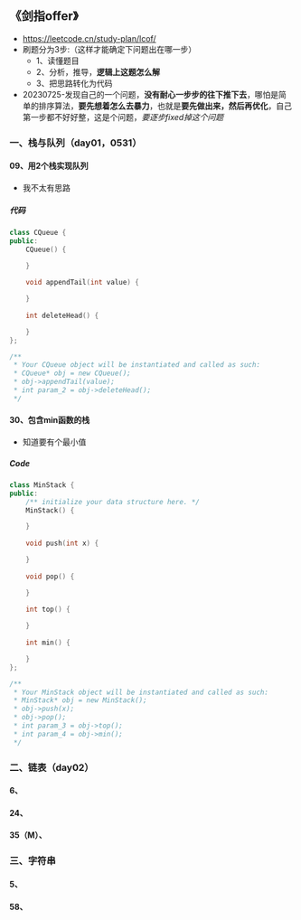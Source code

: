 ## 《剑指offer》

+ https://leetcode.cn/study-plan/lcof/
+ 刷题分为3步:（这样才能确定下问题出在哪一步）
  + 1、读懂题目
  + 2、分析，推导，**逻辑上这题怎么解**
  + 3、把思路转化为代码
+ 20230725-发现自己的一个问题，**没有耐心一步步的往下推下去**，哪怕是简单的排序算法，**要先想着怎么去暴力**，也就是**要先做出来，然后再优化**，自己第一步都不好好整，这是个问题，*要逐步fixed掉这个问题*

### 一、栈与队列（day01，0531）

#### 09、用2个栈实现队列

+ 我不太有思路

##### 代码

```cpp
class CQueue {
public:
    CQueue() {

    }
    
    void appendTail(int value) {

    }
    
    int deleteHead() {

    }
};

/**
 * Your CQueue object will be instantiated and called as such:
 * CQueue* obj = new CQueue();
 * obj->appendTail(value);
 * int param_2 = obj->deleteHead();
 */
```



#### 30、包含min函数的栈

+ 知道要有个最小值

##### Code

```cpp
class MinStack {
public:
    /** initialize your data structure here. */
    MinStack() {

    }
    
    void push(int x) {

    }
    
    void pop() {

    }
    
    int top() {

    }
    
    int min() {

    }
};

/**
 * Your MinStack object will be instantiated and called as such:
 * MinStack* obj = new MinStack();
 * obj->push(x);
 * obj->pop();
 * int param_3 = obj->top();
 * int param_4 = obj->min();
 */
```



### 二、链表（day02）

#### 6、

#### 24、

#### 35（M）、

### 三、字符串

#### 5、

#### 58、